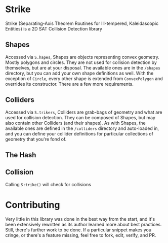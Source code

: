 # Strike
Strike (Separating-Axis Theorem Routines for Ill-tempered, Kaleidascopic Entities) is a 2D SAT Collision Detection library

## Shapes
Accessed via `S.hapes`, Shapes are objects representing convex geometry. Mostly polygons and circles. They are not used for collision detection by themselves, but are at your disposal. The available ones are in the `/shapes` directory, but you can add your own shape definitions as well. With the exception of `Circle`, every other shape is extended from `ConvexPolygon` and overrides its constructor. There are a few more requirements.

## Colliders
Accessed via `S.trikers`, Colliders are grab-bags of geometry and what are used for collision detection. They can be composed of Shapes, but may also contain other Colliders (and their shapes). As with Shapes, the available ones are defined in the `/colliders` directory and auto-loaded in, and you can define your collider definitions for particular collections of geometry that you're fond of.

## The Hash

## Collision
Calling `S:trike()` will check for collisions

# Contributing
Very little in this library was done in the best way from the start, and it's been extensively rewritten as its author learned more about best practices. Still, there's further work to be done. If a particular snippet makes you cringe, or there's a feature missing, feel free to fork, edit, verify, and PR. 
